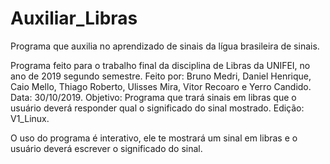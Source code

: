 # Auxiliar_Libras
Programa que auxilia no aprendizado de sinais da lígua brasileira de sinais.

Programa feito para o trabalho final da disciplina de Libras da UNIFEI, no ano de 2019 segundo semestre.
Feito por: Bruno Medri, Daniel Henrique, Caio Mello, Thiago Roberto, Ulisses Mira, Vitor Recoaro e Yerro Candido.
Data: 30/10/2019.
Objetivo: Programa que trará sinais em libras que o usuário deverá responder qual o significado do sinal mostrado.
Edição: V1_Linux.

O uso do programa é interativo, ele te mostrará um sinal em libras e o usuário deverá escrever o significado do sinal.
